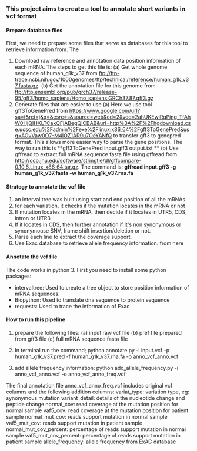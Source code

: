### This project aims to create a tool to annotate short variants in vcf format

#### Prepare database files
First, we need to prepare some files that serve as databases for this tool to retrieve information from. The 
1. Download raw reference and annotation data
position information of each mRNA: The steps to get this file is:
    (a) Get whole genome sequence of human_g1k_v37 from ftp://ftp-trace.ncbi.nih.gov/1000genomes/ftp/technical/reference/human_g1k_v37.fasta.gz.
    (b) Get the annotation file for this genome from ftp://ftp.ensembl.org/pub/grch37/release-95/gff3/homo_sapiens/Homo_sapiens.GRCh37.87.gff3.gz
2. Generate files that are easier to use
    (a) Here we use tool gff3ToGenePred from https://www.google.com/url?sa=t&rct=j&q=&esrc=s&source=web&cd=2&ved=2ahUKEwiRqPjng_TfAhW0HjQIHXLTCakQFjABegQICBAB&url=http%3A%2F%2Fhgdownload.cse.ucsc.edu%2Fadmin%2Fexe%2Flinux.x86_64%2Fgff3ToGenePred&usg=AOvVaw0O7-M4IOZ1AR9u7OeYANfQ to transfer gff3 to genepred format. This allows more easier way to parse the gene positions. The way to run this is **gff3ToGenePred input.gff3 output.txt **
    (b) Use gffread to extract full mRNA sequence fasta file using gffread from http://ccb.jhu.edu/software/stringtie/dl/gffcompare-0.10.6.Linux_x86_64.tar.gz. The command is: **gffread input.gff3 -g human_g1k_v37.fasta -w human_g1k_v37.rna.fa**
    
#### Strategy to annotate the vcf file
1. an interval tree was built using start and end position of all the mRNAs.
2. for each variation, it checks if the mutation locates in the mRNA or not
3. If mutation locates in the mRNA, then decide if it locates in UTR5, CDS, intron or UTR3
4. If it locates in CDS, then further annotation if it's non synonymous or synonymouse SNV, frame shift insertion/deletion or not.
5. Parse each line to extract the coverage support.
6. Use Exac database to retrieve allele frequency information. from here

#### Annotate the vcf file
The code works in python 3. First you need to install some python packages:
* intervaltree: Used to create a tree object to store position information of mRNA sequences.
* Biopython: Used to translate dna sequence to protein sequence
* requests: Used to trace the information of Exac

#### How to run this pipeline
1. prepare the following files:
	(a) input raw vcf file
	(b) pref file prepared from gff3 file
	(c) full mRNA sequence fasta file

2. In terminal run the command;
	python annotate.py -i input.vcf -p human_g1k_v37.pred -f human_g1k_v37.rna.fa -o anno_vcf_anno.vcf

3. add allele frequency information:
	python add_allele_frequency.py -i anno_vcf_anno.vcf -o anno_vcf_anno_freq.vcf

The final annotation file anno_vcf_anno_freq.vcf includes original vcf columns and the following addition columns:
variat_type: variation type, eg: synonymous mutation
variant_detail: details of the nucleotide change and peptide change
normal_cov: read coverage at the mutation position for normal sample
vaf5_cov: read coverage at the mutation position for patient sample
normal_mut_cov: reads support mutation in normal sample
vaf5_mut_cov: reads support mutation in patient sample    
normal_mut_cov_percent: percentage of reads support mutation in normal sample
vaf5_mut_cov_percent: percentage of reads support mutation in patient sample
allele_frequency: allele frequency from ExAC database